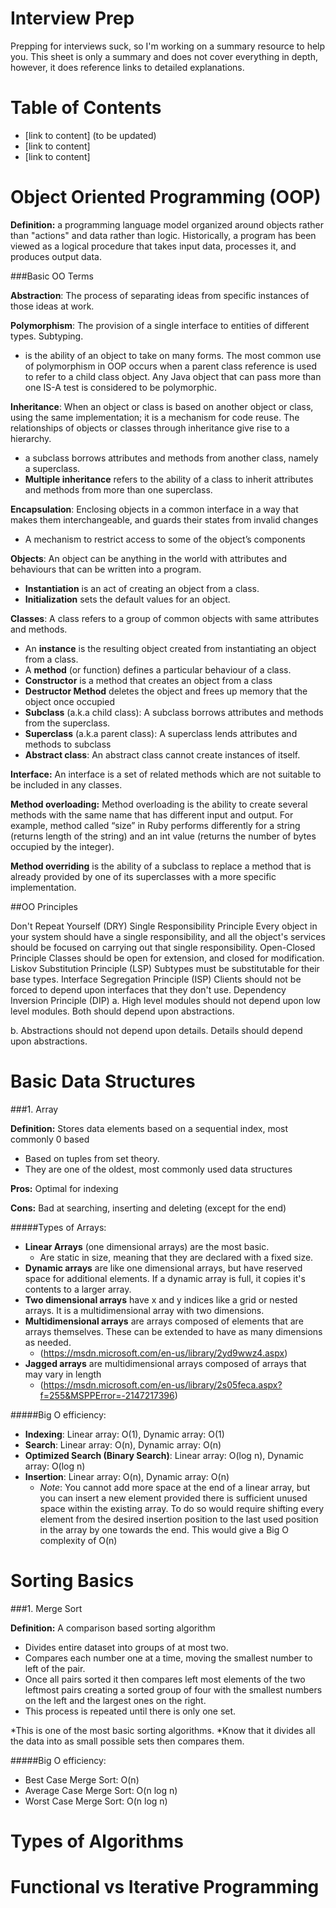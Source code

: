 # Interview Prep

Prepping for interviews suck, so I'm working on a summary resource to help you. This sheet is only a summary and does not cover everything in depth, however, it does reference links to detailed explanations.

# Table of Contents
* [link to content] (to be updated)
* [link to content]
* [link to content]

# Object Oriented Programming (OOP)

**Definition:** a programming language model organized around objects rather than "actions" and data rather than logic. Historically, a program has been viewed as a logical procedure that takes input data, processes it, and produces output data.

###Basic OO Terms

**Abstraction**: The process of separating ideas from specific instances of those ideas at work.

**Polymorphism**: The provision of a single interface to entities of different types. Subtyping.
* is the ability of an object to take on many forms. The most common use of polymorphism in OOP occurs when a parent class reference is used to refer to a child class object. Any Java object that can pass more than one IS-A test is considered to be polymorphic.

**Inheritance**: When an object or class is based on another object or class, using the same implem­entation; it is a mechanism for code reuse. The relationships of objects or classes through inheri­tance give rise to a hierarchy.
* a subclass borrows attributes and methods from another class, namely a superclass.
* **Multiple inheritance** refers to the ability of a class to inherit attributes and methods from more than one superclass.

**Encapsulation**: Enclosing objects in a common interface in a way that makes them interc­han­geable, and guards their states from invalid changes
* A mechanism to restrict access to some of the object’s components

**Objects**: An object can be anything in the world with attributes and behaviours that can be written into a program.
* **Instantiation** is an act of creating an object from a class.
* **Initialization** sets the default values for an object.

**Classes**: A class refers to a group of common objects with same attributes and methods.
* An **instance** is the resulting object created from instantiating an object from a class.
* A **method** (or function) defines a particular behaviour of a class.
* **Constructor** is a method that creates an object from a class
* **Destructor Method** deletes the object and frees up memory that the object once occupied
* **Subclass** (a.k.a child class): A subclass borrows attributes and methods from the superclass.
* **Superclass** (a.k.a parent class): A superclass lends attributes and methods to subclass
* **Abstract class**: An abstract class cannot create instances of itself.

**Interface:** An interface is a set of related methods which are not suitable to be included in any classes.

**Method overloading:** Method overloading is the ability to create several methods with the same name that has different input and output. For example, method called “size” in Ruby performs differently for a string (returns length of the string) and an int value (returns the number of bytes occupied by the integer).

**Method overriding** is the ability of a subclass to replace a method that is already provided by one of its superclasses with a more specific implementation.

##OO Principles

Don't Repeat Yourself (DRY)
Single Respon­sib­ility Principle
Every object in your system should have a single respon­sib­ility, and all the object's services should be focused on carrying out that single respon­sib­ility.
Open-C­losed Principle
Classes should be open for extension, and closed for modifi­cation.
Liskov Substi­tution Principle (LSP)
Subtypes must be substi­tutable for their base types.
Interface Segreg­ation Principle (ISP)
Clients should not be forced to depend upon interfaces that they don't use.
Dependency Inversion Principle (DIP)
a. High level modules should not depend upon low level modules. Both should depend upon abstra­ctions.

b. Abstra­ctions should not depend upon details. Details should depend upon abstra­ctions.

# Basic Data Structures

###1. Array

**Definition:** Stores data elements based on a sequential index, most commonly 0 based
* Based on tuples from set theory.
* They are one of the oldest, most commonly used data structures

**Pros:** Optimal for indexing

**Cons:** Bad at searching, inserting and deleting (except for the end)

#####Types of Arrays:

* **Linear Arrays** (one dimensional arrays) are the most basic.
  * Are static in size, meaning that they are declared with a fixed size.
* **Dynamic arrays** are like one dimensional arrays, but have reserved space for additional elements.
If a dynamic array is full, it copies it's contents to a larger array.
* **Two dimensional arrays** have x and y indices like a grid or nested arrays. It is a multidimensional array with two dimensions.
* **Multidimensional arrays** are arrays composed of elements that are arrays themselves. These can be extended to have as many dimensions as needed. 
  * (https://msdn.microsoft.com/en-us/library/2yd9wwz4.aspx) 
* **Jagged arrays** are multidimensional arrays composed of arrays that may vary in length
  * (https://msdn.microsoft.com/en-us/library/2s05feca.aspx?f=255&MSPPError=-2147217396)

#####Big O efficiency:

* **Indexing**: Linear array: O(1), Dynamic array: O(1)
* **Search**: Linear array: O(n), Dynamic array: O(n)
* **Optimized Search (Binary Search)**: Linear array: O(log n), Dynamic array: O(log n)
* **Insertion**: Linear array: O(n), Dynamic array: O(n)
  * *Note*: You cannot add more space at the end of a linear array, but you can insert a new element provided there is sufficient unused space within the existing array. To do so would require shifting every element from the desired insertion position to the last used position in the array by one towards the end. This would give a Big O complexity of O(n)

# Sorting Basics

###1. Merge Sort

**Definition:** A comparison based sorting algorithm
* Divides entire dataset into groups of at most two.
* Compares each number one at a time, moving the smallest number to left of the pair.
* Once all pairs sorted it then compares left most elements of the two leftmost pairs creating a sorted group of four with the smallest numbers on the left and the largest ones on the right.
* This process is repeated until there is only one set.


*This is one of the most basic sorting algorithms.
*Know that it divides all the data into as small possible sets then compares them.

#####Big O efficiency:

* Best Case Merge Sort: O(n)
* Average Case Merge Sort: O(n log n)
* Worst Case Merge Sort: O(n log n)

# Types of Algorithms

# Functional vs Iterative Programming


